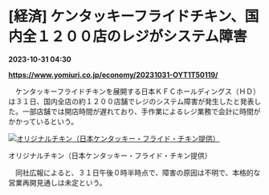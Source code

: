 # [経済] ケンタッキーフライドチキン、国内全１２００店のレジがシステム障害

**2023-10-31 04:30**

**https://www.yomiuri.co.jp/economy/20231031-OYT1T50119/**

　ケンタッキーフライドチキンを展開する日本ＫＦＣホールディングス（ＨＤ）は３１日、国内全店の約１２００店舗でレジのシステム障害が発生したと発表した。一部店舗では開店時間が遅れており、手作業によるレジ業務で会計に時間がかかっているという。

[![オリジナルチキン（日本ケンタッキー・フライド・チキン提供）](https://www.yomiuri.co.jp/media/2023/10/20231031-OYT1I50090-1.jpg)](https://www.yomiuri.co.jp/pluralphoto/20231031-OYT1I50090/)

オリジナルチキン（日本ケンタッキー・フライド・チキン提供）

　同社広報によると、３１日午後０時半時点で、障害の原因は不明で、本格的な営業再開見通しは未定という。